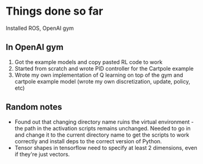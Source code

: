 # Things done so far

Installed ROS, OpenAI gym

## In OpenAI gym

1. Got the example models and copy pasted RL code to work
2. Started from scratch and wrote PID controller for the Cartpole example
3. Wrote my own implementation of Q learning on top of the gym and cartpole example model (wrote my own discretization, update, policy, etc)

## Random notes
- Found out that changing directory name ruins the virtual environment - the path in the activation scripts remains unchanged. Needed to go in and change it to the current directory name to get the scripts to work correctly and install deps to the correct version of Python.
- Tensor shapes in tensorflow need to specify at least 2 dimensions, even if they're just vectors.